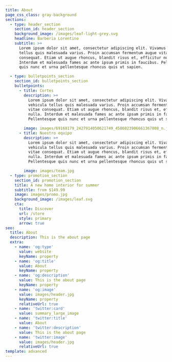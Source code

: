 ```yaml
---
title: About
page_css_class: gray-background
sections:
  - type: header_section
    section_id: header_section
    background_image: /images/leaf-light-grey.svg
    headline: Barberia Lorentino
    subtitle: >+
      Lorem ipsum dolor sit amet, consectetur adipiscing elit. Vivamus vehicula
      tellus quis malesuada varius. Proin accumsan fermentum augue vitae
      consequat. Etiam ut augue rhoncus, blandit risus et, efficitur nulla.
      Interdum et malesuada fames ac ante ipsum primis in faucibus. Pellentesque
      quis nunc et urna pellentesque rhoncus quis ut sapien.

  - type: bulletpoints_section
    section_id: bulletpoints_section
    bulletpoints:
      - title: Cortes
        description: >+
          Lorem ipsum dolor sit amet, consectetur adipiscing elit. Vivamus
          vehicula tellus quis malesuada varius. Proin accumsan fermentum augue
          vitae consequat. Etiam ut augue rhoncus, blandit risus et, efficitur
          nulla. Interdum et malesuada fames ac ante ipsum primis in faucibus.
          Pellentesque quis nunc et urna pellentesque rhoncus quis ut sapien.

        image: images/69168179_2427914050621749_4586023906661367808_n.jpg
      - title: Nuestro equipo
        description: >+
          Lorem ipsum dolor sit amet, consectetur adipiscing elit. Vivamus
          vehicula tellus quis malesuada varius. Proin accumsan fermentum augue
          vitae consequat. Etiam ut augue rhoncus, blandit risus et, efficitur
          nulla. Interdum et malesuada fames ac ante ipsum primis in faucibus.
          Pellentesque quis nunc et urna pellentesque rhoncus quis ut sapien.

        image: images/team.jpg
  - type: promotion_section
    section_id: promotion_section
    title: A new home interior for summer
    subtitle: from $149.99
    image: images/promo.jpg
    background_image: /images/leaf.svg
    cta:
      title: Discover
      url: /store
      style: primary
      arrow: true
seo:
  title: About
  description: This is the about page
  extra:
    - name: 'og:type'
      value: website
      keyName: property
    - name: 'og:title'
      value: About
      keyName: property
    - name: 'og:description'
      value: This is the about page
      keyName: property
    - name: 'og:image'
      value: images/header.jpg
      keyName: property
      relativeUrl: true
    - name: 'twitter:card'
      value: summary_large_image
    - name: 'twitter:title'
      value: About
    - name: 'twitter:description'
      value: This is the about page
    - name: 'twitter:image'
      value: images/header.jpg
      relativeUrl: true
template: advanced
---
```

